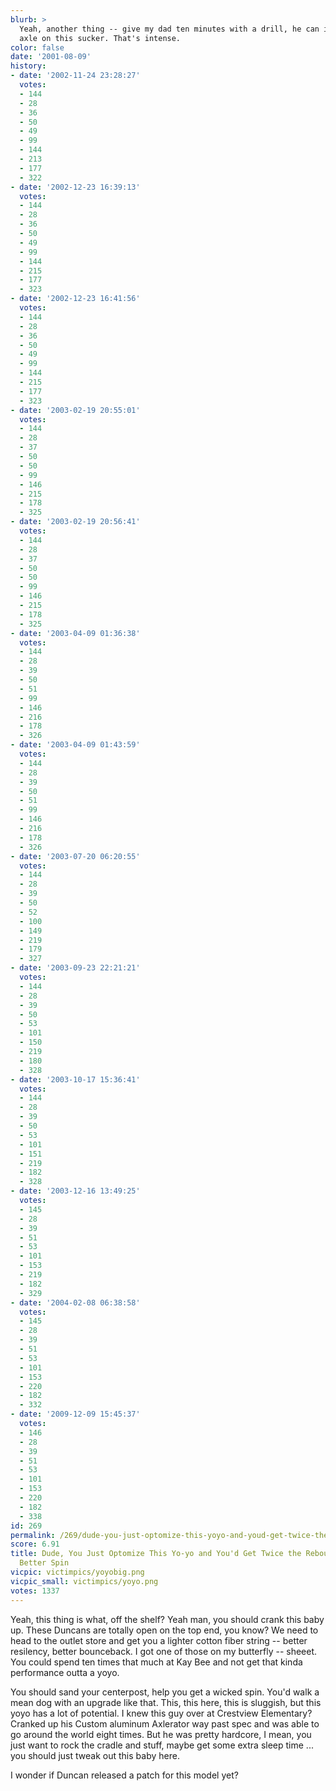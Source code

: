 ```yaml
---
blurb: >
  Yeah, another thing -- give my dad ten minutes with a drill, he can install a ball-bearing
  axle on this sucker. That's intense.
color: false
date: '2001-08-09'
history:
- date: '2002-11-24 23:28:27'
  votes:
  - 144
  - 28
  - 36
  - 50
  - 49
  - 99
  - 144
  - 213
  - 177
  - 322
- date: '2002-12-23 16:39:13'
  votes:
  - 144
  - 28
  - 36
  - 50
  - 49
  - 99
  - 144
  - 215
  - 177
  - 323
- date: '2002-12-23 16:41:56'
  votes:
  - 144
  - 28
  - 36
  - 50
  - 49
  - 99
  - 144
  - 215
  - 177
  - 323
- date: '2003-02-19 20:55:01'
  votes:
  - 144
  - 28
  - 37
  - 50
  - 50
  - 99
  - 146
  - 215
  - 178
  - 325
- date: '2003-02-19 20:56:41'
  votes:
  - 144
  - 28
  - 37
  - 50
  - 50
  - 99
  - 146
  - 215
  - 178
  - 325
- date: '2003-04-09 01:36:38'
  votes:
  - 144
  - 28
  - 39
  - 50
  - 51
  - 99
  - 146
  - 216
  - 178
  - 326
- date: '2003-04-09 01:43:59'
  votes:
  - 144
  - 28
  - 39
  - 50
  - 51
  - 99
  - 146
  - 216
  - 178
  - 326
- date: '2003-07-20 06:20:55'
  votes:
  - 144
  - 28
  - 39
  - 50
  - 52
  - 100
  - 149
  - 219
  - 179
  - 327
- date: '2003-09-23 22:21:21'
  votes:
  - 144
  - 28
  - 39
  - 50
  - 53
  - 101
  - 150
  - 219
  - 180
  - 328
- date: '2003-10-17 15:36:41'
  votes:
  - 144
  - 28
  - 39
  - 50
  - 53
  - 101
  - 151
  - 219
  - 182
  - 328
- date: '2003-12-16 13:49:25'
  votes:
  - 145
  - 28
  - 39
  - 51
  - 53
  - 101
  - 153
  - 219
  - 182
  - 329
- date: '2004-02-08 06:38:58'
  votes:
  - 145
  - 28
  - 39
  - 51
  - 53
  - 101
  - 153
  - 220
  - 182
  - 332
- date: '2009-12-09 15:45:37'
  votes:
  - 146
  - 28
  - 39
  - 51
  - 53
  - 101
  - 153
  - 220
  - 182
  - 338
id: 269
permalink: /269/dude-you-just-optomize-this-yoyo-and-youd-get-twice-the-rebound-and-40-better-spin/
score: 6.91
title: Dude, You Just Optomize This Yo-yo and You'd Get Twice the Rebound and 40%
  Better Spin
vicpic: victimpics/yoyobig.png
vicpic_small: victimpics/yoyo.png
votes: 1337
---
```


Yeah, this thing is what, off the shelf? Yeah man, you should crank this
baby up. These Duncans are totally open on the top end, you know? We
need to head to the outlet store and get you a lighter cotton fiber
string -- better resilency, better bounceback. I got one of those on my
butterfly -- sheeet. You could spend ten times that much at Kay Bee and
not get that kinda performance outta a yoyo.

You should sand your centerpost, help you get a wicked spin. You'd walk
a mean dog with an upgrade like that. This, this here, this is sluggish,
but this yoyo has a lot of potential. I knew this guy over at Crestview
Elementary? Cranked up his Custom aluminum Axlerator way past spec and
was able to go around the world eight times. But he was pretty hardcore,
I mean, you just want to rock the cradle and stuff, maybe get some extra
sleep time ... you should just tweak out this baby here.

I wonder if Duncan released a patch for this model yet?